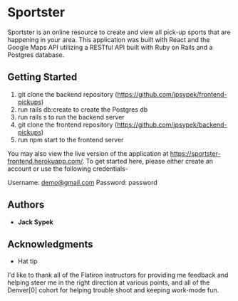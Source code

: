 # Sportster

Sportster is an online resource to create and view all pick-up sports that are happening in your area. This application was built with React and the Google Maps API utilizing a RESTful API built with Ruby on Rails and a Postgres database.

## Getting Started

1. git clone the backend repository (https://github.com/jpsypek/frontend-pickups)
2. run rails db:create to create the Postgres db
3. run rails s to run the backend server
4. git clone the frontend repository (https://github.com/jpsypek/backend-pickups)
5. run npm start to the frontend server

You may also view the live version of the application at https://sportster-frontend.herokuapp.com/.
To get started here, please either create an account or use the following credentials-

Username: demo@gmail.com
Password: password

## Authors

* **Jack Sypek**

## Acknowledgments

* Hat tip

I'd like to thank all of the Flatiron instructors for providing me feedback and helping steer me in the right direction at various points, and all of the Denver[0] cohort for helping trouble shoot and keeping work-mode fun.
